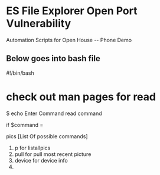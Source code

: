 # ES File Explorer Open Port Vulnerability 
Automation Scripts for Open House -- Phone Demo

Below goes into bash file
------------------------------
#!/bin/bash
# check out man pages for read

$ echo Enter Command 
read command 

if $command = 

pics
[List Of possible commands] 
1. p for listallpics
2. pull for pull most recent picture 
3. device for device info
4. 
